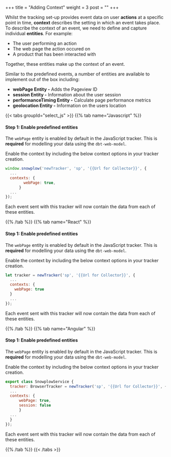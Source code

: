 +++
title = "Adding Context"
weight = 3
post = ""
+++

Whilst the tracking set-up provides event data on user **actions** at a specific point in time, **context** describes the setting in which an event takes place. To describe the context of an event, we need to define and capture individual **entities**. For example:

- The user performing an action
- The web page the action occured on
- A product that has been interacted with

Together, these entities make up the context of an event.

Similar to the predefined events, a number of entities are available to implement out of the box including:

- **webPage Entity -** Adds the Pageview ID
- **session Entity -** Information about the user session
- **performanceTiming Entity -** Calculate page performance metrics
- **geolocation Entity -** Information on the users location

{{< tabs groupId="select_js" >}}
{{% tab name="Javascript" %}}

#### **Step 1:** Enable predefined entities
The `webPage` entity is enabled by default in the JavaScript tracker. This is **required** for modelling your data using the `dbt-web-model`.

Enable the context by including the below context options in your tracker creation.

<!-- To enable `session`, `performanceTiming` and `geolocation` use the options below. -->

```javascript
window.snowplow('newTracker', 'sp', '{{Url for Collector}}', {
  ...
  contexts: {
        webPage: true,
      }
  ...
});
```

Each event sent with this tracker will now contain the data from each of these entities.

<!--
#### **Step 2:** Custom Entities
**Do we want to do this?**
In addition to the out of the box entities, Snowplow lets you add custom entities to provide additional information surrounding an event.

These are defined using JSON schemas uploaded to your iglu repository

*** -->

{{% /tab %}}
{{% tab name="React" %}}
#### **Step 1:** Enable predefined entities
The `webPage` entity is enabled by default in the JavaScript tracker. This is **required** for modelling your data using the `dbt-web-model`.

Enable the context by including the below context options in your tracker creation.

<!-- To enable `session`, `performanceTiming` and `geolocation` use the options below. -->

```javascript
let tracker = newTracker('sp', '{{Url for Collector}}', {
  ...
  contexts: {
    webPage: true
  }
  ...
});
```

Each event sent with this tracker will now contain the data from each of these entities.

{{% /tab %}}
{{% tab name="Angular" %}}

#### **Step 1:** Enable predefined entities
The `webPage` entity is enabled by default in the JavaScript tracker. This is **required** for modelling your data using the `dbt-web-model`.

Enable the context by including the below context options in your tracker creation.

```javascript
export class SnowplowService {
  tracker: BrowserTracker = newTracker('sp', '{{Url for Collector}}', {
  ...
  contexts: {
      webPage: true,
      session: false
      }
  ...
  }
});
```

Each event sent with this tracker will now contain the data from each of these entities.

{{% /tab %}}
{{< /tabs >}}
